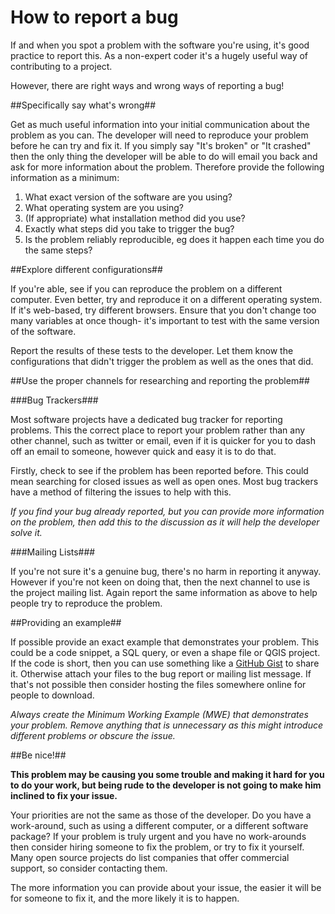 # How to report a bug

If and when you spot a problem with the software you're using, it's good practice to report this. As a non-expert coder it's a hugely useful way of contributing to a project.

However, there are right ways and wrong ways of reporting a bug!

##Specifically say what's wrong##

Get as much useful information into your initial communication about the problem as you can. The developer will need to reproduce your problem before he can try and fix it. If you simply say "It's broken" or "It crashed" then the only thing the developer will be able to do will email you back and ask for more information about the problem. Therefore provide the following information as a minimum:

 1. What exact version of the software are you using?
 2. What operating system are you using?
 3. (If appropriate) what installation method did you use?
 4. Exactly what steps did you take to trigger the bug?
 5. Is the problem reliably reproducible, eg does it happen each time you do the same steps?

##Explore different configurations##

If you're able, see if you can reproduce the problem on a different computer. Even better, try and reproduce it on a different operating system. If it's web-based, try different browsers. Ensure that you don't change too many variables at once though- it's important to test with the same version of the software.

Report the results of these tests to the developer. Let them know the configurations that didn't trigger the problem as well as the ones that did.

##Use the proper channels for researching and reporting the problem##


###Bug Trackers###

Most software projects have a dedicated bug tracker for reporting problems. This the correct place to report your problem rather than any other channel, such as twitter or email, even if it is quicker for you to dash off an email to someone, however quick and easy it is to do that. 

Firstly, check to see if the problem has been reported before. This could mean searching for closed issues as well as open ones. Most bug trackers have a method of filtering the issues to help with this.

*If you find your bug already reported, but you can provide more information on the problem, then add this to the discussion as it will help the developer solve it.*

###Mailing Lists###

If you're not sure it's a genuine bug, there's no harm in reporting it anyway. However if you're not keen on doing that, then the next channel to use is the project mailing list. Again report the same information as above to help people try to reproduce the problem.

##Providing an example##

If possible provide an exact example that demonstrates your problem. This could be a code snippet, a SQL query, or even a shape file or QGIS project. If the code is short, then you can use something like a [GitHub Gist](https://gist.github.com/) to share it. Otherwise attach your files to the bug report or mailing list message. If that's not possible then consider hosting the files somewhere online for people to download.

*Always create the Minimum Working Example (MWE) that demonstrates your problem. Remove anything that is unnecessary as this might introduce different problems or obscure the issue.*

##Be nice!##

**This problem may be causing you some trouble and making it hard for you to do your work, but being rude to the developer is not going to make him inclined to fix your issue.**

Your priorities are not the same as those of the developer. Do you have a work-around, such as using a different computer, or a different software package? If your problem is truly urgent and you have no work-arounds then consider hiring someone to fix the problem, or try to fix it yourself. Many open source projects do list companies that offer commercial support, so consider contacting them. 

The more information you can provide about your issue, the easier it will be for someone to fix it, and the more likely it is to happen.




